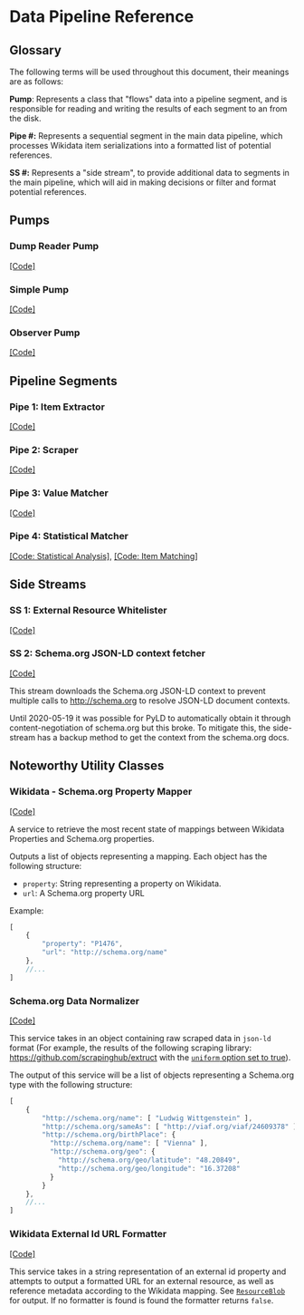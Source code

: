 # Data Pipeline Reference

## Glossary

The following terms will be used throughout this document, their meanings are as follows:

**Pump**: Represents a class that "flows" data into a pipeline segment, and is responsible for reading and writing the results of each segment to an from the disk.

**Pipe #:** Represents a sequential segment in the main data pipeline, which processes Wikidata item serializations into a formatted list of potential references. 

**SS #:** Represents a "side stream", to provide additional data to segments in the main pipeline, which will aid in making decisions or filter and format potential references.

## Pumps

### Dump Reader Pump

[[Code]](../wikidatarefisland/pumps/pump.py#L25-L49)

### Simple Pump

[[Code]](../wikidatarefisland/pumps/pump.py#L14-L22)

### Observer Pump

[[Code]](../wikidatarefisland/pumps/pump.py#L52-L59)

## Pipeline Segments

### Pipe 1: Item Extractor

[[Code]](../wikidatarefisland/pipes/item_extractor_pipe.py)

### Pipe 2: Scraper

[[Code]](../wikidatarefisland/pipes/scraper.py)

### Pipe 3: Value Matcher

[[Code]](../wikidatarefisland/pipes/value_matcher_pipe.py)

### Pipe 4: Statistical Matcher

[[Code: Statistical Analysis]](../wikidatarefisland/pipes/item_statistical_analysis_pipe.py), [[Code: Item Matching]](../wikidatarefisland/pipes/item_mapping_matcher_pipe.py)

## Side Streams

### SS 1: External Resource Whitelister

[[Code]](../wikidatarefisland/external_identifiers/generate_whitelisted_ext_ids.py)

### SS 2: Schema.org JSON-LD context fetcher

[[Code]](../wikidatarefisland/data_access/schema_context_downloader.py)

This stream downloads the Schema.org JSON-LD context to prevent multiple calls to http://schema.org to resolve JSON-LD document contexts.

Until 2020-05-19 it was possible for PyLD to automatically obtain it through content-negotiation of schema.org but this broke. To mitigate this, the side-stream has a backup method to get the context from the schema.org docs.

## Noteworthy Utility Classes

### Wikidata - Schema.org Property Mapper

[[Code]](../wikidatarefisland/services/schemaorg_property_mapper.py)

A service to retrieve the most recent state of mappings between Wikidata Properties and Schema.org properties.

Outputs a list of objects representing a mapping. Each object has the following structure:

* `property`: String representing a property on Wikidata.
* `url`: A Schema.org property URL

Example:

```js
[
    {
        "property": "P1476",
        "url": "http://schema.org/name"
    },
    //...
]
```

### Schema.org Data Normalizer

[[Code]](../wikidatarefisland/data_model/schemaorg_normalizer.py)

This service takes in an object containing raw scraped data in `json-ld` format (For example, the results of the following scraping library: https://github.com/scrapinghub/extruct with the [`uniform` option set to true](https://github.com/scrapinghub/extruct#uniform)).

The output of this service will be a list of objects representing a Schema.org type with the following structure: 

```js
[
    {
        "http://schema.org/name": [ "Ludwig Wittgenstein" ],
        "http://schema.org/sameAs": [ "http://viaf.org/viaf/24609378" ],
        "http://schema.org/birthPlace": {
          "http://schema.org/name": [ "Vienna" ],
          "http://schema.org/geo": {
            "http://schema.org/geo/latitude": "48.20849",
            "http://schema.org/geo/longitude": "16.37208"
          }
        }
    },
    //...
]
```

### Wikidata External Id URL Formatter

[[Code]](../wikidatarefisland/services/external_identifier_formatter.py)

This service takes in a string representation of an external id property and attempts to output a formatted URL  for an external resource, as well as reference metadata according to the Wikidata mapping. See [`ResourceBlob`](schema.md#resourceblob) for output. If no formatter is found is found the formatter returns `false`.
